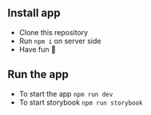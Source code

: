 ## Install app

- Clone this repository
- Run `npm i` on server side
- Have fun 🚀

## Run the app

- To start the app `npm run dev`
- To start storybook `npm run storybook`
